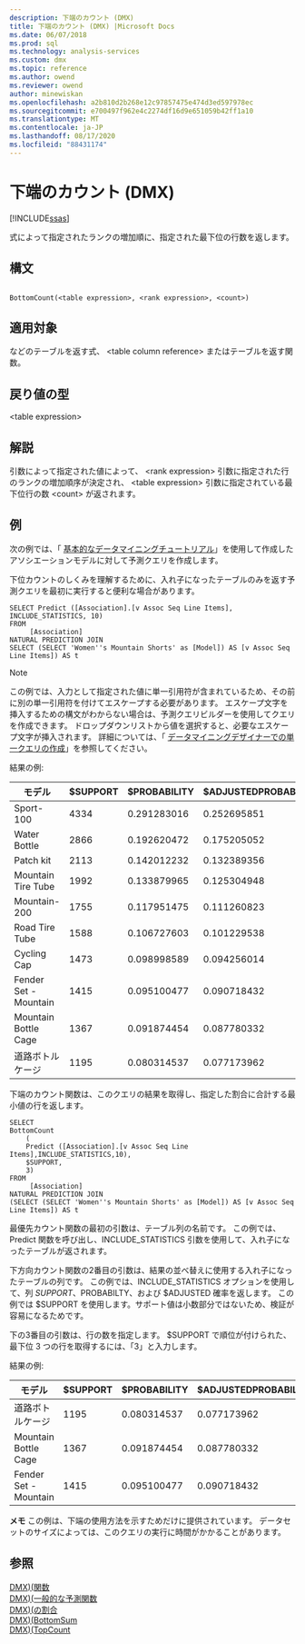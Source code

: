 ```yaml
---
description: 下端のカウント (DMX)
title: 下端のカウント (DMX) |Microsoft Docs
ms.date: 06/07/2018
ms.prod: sql
ms.technology: analysis-services
ms.custom: dmx
ms.topic: reference
ms.author: owend
ms.reviewer: owend
author: minewiskan
ms.openlocfilehash: a2b810d2b268e12c97857475e474d3ed597978ec
ms.sourcegitcommit: e700497f962e4c2274df16d9e651059b42ff1a10
ms.translationtype: MT
ms.contentlocale: ja-JP
ms.lasthandoff: 08/17/2020
ms.locfileid: "88431174"
---
```

# <a name="bottomcount-dmx"></a>下端のカウント (DMX)
[!INCLUDE[ssas](../includes/applies-to-version/ssas.md)]

  式によって指定されたランクの増加順に、指定された最下位の行数を返します。  
  
## <a name="syntax"></a>構文  
  
```  
  
BottomCount(<table expression>, <rank expression>, <count>)  
```  
  
## <a name="applies-to"></a>適用対象  
 などのテーブルを返す式、 \<table column reference> またはテーブルを返す関数。  
  
## <a name="return-type"></a>戻り値の型  
 \<table expression>  
  
## <a name="remarks"></a>解説  
 引数によって指定された値によって、 \<rank expression> 引数に指定された行のランクの増加順序が決定され、 \<table expression> 引数に指定されている最下位行の数 \<count> が返されます。  
  
## <a name="examples"></a>例  
 次の例では、「 [基本的なデータマイニングチュートリアル](https://msdn.microsoft.com/library/6602edb6-d160-43fb-83c8-9df5dddfeb9c)」を使用して作成したアソシエーションモデルに対して予測クエリを作成します。  
  
 下位カウントのしくみを理解するために、入れ子になったテーブルのみを返す予測クエリを最初に実行すると便利な場合があります。  
  
```  
SELECT Predict ([Association].[v Assoc Seq Line Items], INCLUDE_STATISTICS, 10)  
FROM   
     [Association]  
NATURAL PREDICTION JOIN  
SELECT (SELECT 'Women''s Mountain Shorts' as [Model]) AS [v Assoc Seq Line Items]) AS t  
```  
  
> [!NOTE]  
>  この例では、入力として指定された値に単一引用符が含まれているため、その前に別の単一引用符を付けてエスケープする必要があります。 エスケープ文字を挿入するための構文がわからない場合は、予測クエリビルダーを使用してクエリを作成できます。 ドロップダウンリストから値を選択すると、必要なエスケープ文字が挿入されます。 詳細については、「 [データマイニングデザイナーでの単一クエリの作成](https://docs.microsoft.com/analysis-services/data-mining/create-a-singleton-query-in-the-data-mining-designer)」を参照してください。  
  
 結果の例:  
  
|モデル|$SUPPORT|$PROBABILITY|$ADJUSTEDPROBABILITY|  
|-----------|--------------|------------------|--------------------------|  
|Sport-100|4334|0.291283016|0.252695851|  
|Water Bottle|2866|0.192620472|0.175205052|  
|Patch kit|2113|0.142012232|0.132389356|  
|Mountain Tire Tube|1992|0.133879965|0.125304948|  
|Mountain-200|1755|0.117951475|0.111260823|  
|Road Tire Tube|1588|0.106727603|0.101229538|  
|Cycling Cap|1473|0.098998589|0.094256014|  
|Fender Set - Mountain|1415|0.095100477|0.090718432|  
|Mountain Bottle Cage|1367|0.091874454|0.087780332|  
|道路ボトルケージ|1195|0.080314537|0.077173962|  
  
 下端のカウント関数は、このクエリの結果を取得し、指定した割合に合計する最小値の行を返します。  
  
```  
SELECT   
BottomCount  
    (  
    Predict ([Association].[v Assoc Seq Line Items],INCLUDE_STATISTICS,10),  
    $SUPPORT,  
    3)  
FROM   
     [Association]  
NATURAL PREDICTION JOIN  
(SELECT (SELECT 'Women''s Mountain Shorts' as [Model]) AS [v Assoc Seq Line Items]) AS t  
```  
  
 最優先カウント関数の最初の引数は、テーブル列の名前です。 この例では、Predict 関数を呼び出し、INCLUDE_STATISTICS 引数を使用して、入れ子になったテーブルが返されます。  
  
 下方向カウント関数の2番目の引数は、結果の並べ替えに使用する入れ子になったテーブルの列です。 この例では、INCLUDE_STATISTICS オプションを使用して、列 $SUPPORT、$PROBABILTY、および $ADJUSTED 確率を返します。 この例では $SUPPORT を使用します。サポート値は小数部分ではないため、検証が容易になるためです。  
  
 下の3番目の引数は、行の数を指定します。 $SUPPORT で順位が付けられた、最下位 3 つの行を取得するには、「3」と入力します。  
  
 結果の例:  
  
|モデル|$SUPPORT|$PROBABILITY|$ADJUSTEDPROBABILITY|  
|-----------|--------------|------------------|--------------------------|  
|道路ボトルケージ|1195|0.080314537|0.077173962|  
|Mountain Bottle Cage|1367|0.091874454|0.087780332|  
|Fender Set - Mountain|1415|0.095100477|0.090718432|  
  
 **メモ** この例は、下端の使用方法を示すためだけに提供されています。 データセットのサイズによっては、このクエリの実行に時間がかかることがあります。  
  
## <a name="see-also"></a>参照  
 [DMX&#41;&#40;関数 ](../dmx/functions-dmx.md)   
 [DMX&#41;&#40;一般的な予測関数 ](../dmx/general-prediction-functions-dmx.md)   
 [DMX&#41;&#40;の割合 ](../dmx/bottompercent-dmx.md)   
 [DMX&#41;&#40;BottomSum ](../dmx/bottomsum-dmx.md)   
 [DMX&#41;&#40;TopCount ](../dmx/topcount-dmx.md)  
  
  
